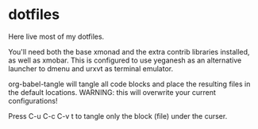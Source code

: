 # dotfiles
Here live most of my dotfiles.

You'll need both the base xmonad and the extra contrib libraries installed, as well as xmobar.
This is configured to use yeganesh as an alternative launcher to dmenu and urxvt as terminal emulator.

org-babel-tangle will tangle all code blocks and place the resulting files in the default
locations.
WARNING: this will overwrite your current configurations!

Press C-u C-c C-v t to tangle only the block (file) under the curser.
